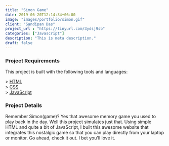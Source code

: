 ```yaml
---
title: "Simon Game"
date: 2019-06-20T12:14:34+06:00
image: "images/portfolio/simon.gif"
client: "Sandipan Das"
project_url : "https://tinyurl.com/3ydsj9sb"
categories: ["Javascript"]
description: "This is meta description."
draft: false
---
```


### Project Requirements

This project is built with the following tools and languages:  

&gt; [HTML](https://www.w3schools.com/html/)  
&gt; [CSS](https://www.w3schools.com/css/default.asp)  
&gt; [JavaScript](https://www.w3schools.com/js/default.asp)  

### Project Details

Remember Simon(game)? Yes that awesome memory game you used to play back in the day. Well this project simulates just that. Using simple HTML and quite a bit of JavaScript, I built this awesome website that integrates this nostalgic game so that you can play directly from your laptop or monitor. Go ahead, check it out. I bet you'll love it.